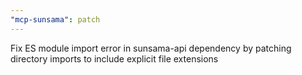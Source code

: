 ```yaml
---
"mcp-sunsama": patch
---
```


Fix ES module import error in sunsama-api dependency by patching directory imports to include explicit file extensions